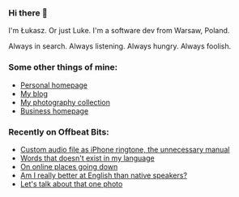 ### Hi there 👋

I'm Łukasz. Or just Luke. I'm a software dev from Warsaw, Poland.

Always in search. Always listening. Always hungry. Always foolish.

### Some other things of mine:

* [Personal homepage](https://lukaszwojcik.net/)
* [My blog](https://blog.lukaszwojcik.net/)
* [My photography collection](https://photo.lukaszwojcik.net/)
* [Business homepage](https://lukem.net/)

### Recently on Offbeat Bits:

<!-- BLOG-POST-LIST:START -->
- [Custom audio file as iPhone ringtone, the unnecessary manual](https://offbeatbits.com/custom-audio-file-as-iphone-ringtone-the-unnecessary-manual/)
- [Words that doesn&#39;t exist in my language](https://offbeatbits.com/words-that-doesnt-exist-in-my-language/)
- [On online places going down](https://offbeatbits.com/on-online-places-going-down/)
- [Am I really better at English than native speakers?](https://offbeatbits.com/am-i-really-better-at-english-than-native-speakers/)
- [Let&#39;s talk about that one photo](https://offbeatbits.com/lets-talk-about-that-one-photo/)
<!-- BLOG-POST-LIST:END -->
